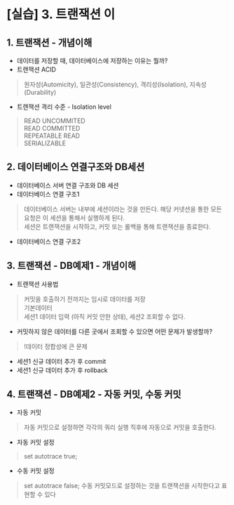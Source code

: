 # [실습] 3. 트랜잭션 이
## 1. 트랜잭션 - 개념이해
- 데이터를 저장할 때, 데이터베이스에 저장하는 이유는 뭘까?
- 트랜잭션 ACID
> 원자성(Automicity), 일관성(Consistency), 격리성(Isolation), 지속성(Durability)
- 트랜잭션 격리 수준 - Isolation level
> READ UNCOMMITED  
READ COMMITTED  
REPEATABLE READ  
SERIALIZABLE

## 2. 데이터베이스 연결구조와 DB세션
- 데이터베이스 서버 연결 구조와 DB 세션
- 데이터베이스 연결 구조1
> 데이터베이스 서버는 내부에 세션이라는 것을 만든다. 해당 커넷션을 통한 모든 요청은 이 세션을 통해서 실행하게 된다.  
세션은 트랜잭션을 시작하고, 커밋 또는 롤백을 통해 트랜잭션을 종료한다.
- 데이터베이스 연결 구조2

## 3. 트랜잭션 - DB예제1 - 개념이해
- 트랜잭션 사용법
> 커밋을 호출하기 전까지는 임시로 데이터를 저장  
기본데이터  
세션1 데이터 입력 (아직 커밋 안한 상태), 세션2 조회할 수 없다.
- 커밋하지 않은 데이터를 다른 곳에서 조회할 수 있으면 어떤 문제가 발생할까?
> !데이터 정합성에 큰 문제
- 세션1 신규 데이터 추가 후 commit
- 세션1 신규 데이터 추가 후 rollback

## 4. 트랜잭션 - DB예제2 - 자동 커밋, 수동 커밋
- 자동 커밋
> 자동 커밋으로 설정하면 각각의 쿼리 실행 직후에 자동으로 커밋을 호출한다.
- 자동 커밋 설정
> set autotrace true;
- 수동 커밋 설정
> set autotrace false;
수동 커밋모드로 설정하는 것을 트랜잭션을 시작한다고 표현할 수 있다